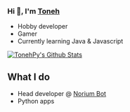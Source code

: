 ### Hi 👋, I'm [Toneh](https://toneh.de)

* Hobby developer
* Gamer
* Currently learning Java & Javascript

[![TonehPy's Github Stats](https://github-readme-stats.vercel.app/api?username=TonehPy)](https://github.com/anuraghazra/github-readme-stats)

## What I do

* Head developer @ [Norium Bot](https://noriumbot.com)
* Python apps

